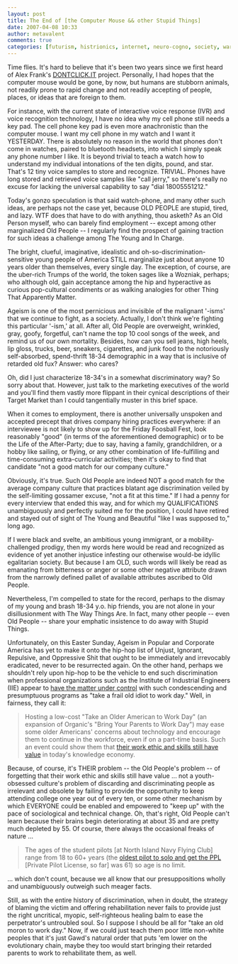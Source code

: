 ```yaml
---
layout: post
title: The End of [the Computer Mouse && other Stupid Things]
date: 2007-04-08 10:33
author: metavalent
comments: true
categories: [futurism, histrionics, internet, neuro-cogno, society, war on aging]
---
```

Time flies. It's hard to believe that it's been two years since we first heard of Alex Frank's <a href="https://www.dontclick.it/" target="_blank">DONTCLICK.IT</a> project. Personally, I had hopes that the computer mouse would be gone, by now, but humans are stubborn animals, not readily prone to rapid change and not readily accepting of people, places, or ideas that are foreign to them.

For instance, with the current state of interactive voice response (IVR) and voice recognition technology, I have no idea why my cell phone still needs a key pad. The cell phone key pad is even more anachronistic than the computer mouse. I want my cell phone in my watch and I want it YESTERDAY. There is absolutely no reason in the world that phones don't come in watches, paired to bluetooth headsets, into which I simply speak any phone number I like. It is beyond trivial to teach a watch how to understand my individual intonations of the ten digits, pound, and star. That's 12 tiny voice samples to store and recognize. TRIVIAL. Phones have long stored and retrieved voice samples like "call jerry," so there's really no excuse for lacking the universal capability to say "dial 18005551212."

Today's gonzo speculation is that said watch-phone, and many other such ideas, are perhaps not the case yet, because OLD PEOPLE are stupid, tired, and lazy. WTF does that have to do with anything, thou asketh? As an Old Person myself, who can barely find employment -- except among other marginalized Old People -- I regularly find the prospect of gaining traction for such ideas a challenge among The Young and In Charge.

The bright, clueful, imaginative, idealistic and oh-so-discrimination-sensitive young people of America STILL marginalize just about anyone 10 years older than themselves, every single day. The exception, of course, are the uber-rich Trumps of the world, the token sages like a Wozniak, perhaps; who although old, gain acceptance among the hip and hyperactive as curious pop-cultural condiments or as walking analogies for other Thing That Apparently Matter. 

Ageism is one of the most pernicious and invisible of the malignant '-isms' that we continue to fight, as a society. Actually, I don't think we're fighting this particular '-ism,' at all. After all, Old People are overweight, wrinkled, gray, goofy, forgetful, can't name the top 10 cool songs of the week, and remind us of our own mortality. Besides, how can you sell jeans, high heels, lip gloss, trucks, beer, sneakers, cigarettes, and junk food to the notoriously self-absorbed, spend-thrift 18-34 demographic in a way that is inclusive of retarded old fux? Answer: who cares?

Oh, did I just characterize 18-34's in a somewhat discriminatory way? So sorry about that. However, just talk to the marketing executives of the world and you'll find them vastly more flippant in their cynical descriptions of their Target Market than I could tangentially muster in this brief space.

When it comes to employment, there is another universally unspoken and accepted precept that drives company hiring practices everywhere: if an interviewee is not likely to show up for the Friday Foosball Fest, look reasonably "good" (in terms of the aforementioned demographic) or to be the Life of the After-Party; due to say, having a family, grandchildren, or a hobby like sailing, or flying, or any other combination of life-fulfilling and time-consuming extra-curricular activities; then it's okay to find that candidate "not a good match for our company culture."

Obviously, it's true. Such Old People are indeed NOT a good match for the average company culture that practices blatant age discrimination veiled by the self-limiting gossamer excuse, "not a fit at this time." If I had a penny for every interview that ended this way, and for which my QUALIFICATIONS unambiguously and perfectly suited me for the position, I could have retired and stayed out of sight of The Young and Beautiful "like I was supposed to," long ago.

If I were black and svelte, an ambitious young immigrant, or a mobility-challenged prodigy, then my words here would be read and recognized as evidence of yet another injustice infesting our otherwise would-be idyllic egalitarian society. But because I am OLD, such words will likely be read as emanating from bitterness or anger or some other negative attribute drawn from the narrowly defined pallet of available attributes ascribed to Old People.

Nevertheless, I'm compelled to state for the record, perhaps to the dismay of my young and brash 18-34 y.o. hip friends, you are not alone in your disillusionment with The Way Things Are. In fact, many other people -- even Old People -- share your emphatic insistence to do away with Stupid Things.

Unfortunately, on this Easter Sunday, Ageism in Popular and Corporate America has yet to make it onto the hip-hop list of Unjust, Ignorant, Repulsive, and Oppressive Shit that ought to be immediately and irrevocably eradicated, never to be resurrected again. On the other hand, perhaps we shouldn't rely upon hip-hop to be the vehicle to end such discrimination when professional organizations such as the Institute of Industrial Engineers (IIE) appear to <a href="https://www.allbusiness.com/human-resources/careers/846252-29.html" target="_blank">have the matter under control</a> with such condescending and presumptuous programs as "take a frail old idiot to work day." Well, in fairness, they call it:<blockquote>Hosting a low-cost "Take an Older American to Work Day" (an expansion of Organic's "Bring Your Parents to Work Day") may ease some older Americans' concerns about technology and encourage them to continue in the workforce, even if on a part-time basis. Such an event could show them that <a href="https://www.allbusiness.com/human-resources/599616-1.html" target="_blank">their work ethic and skills still have value</a> in today's knowledge economy.</blockquote>Because, of course, it's THEIR problem -- the Old People's problem -- of forgetting that their work ethic and skills still have value ... not a youth-obsessed culture's problem of discarding and discriminating people as irrelevant and obsolete by failing to provide the opportunity to keep attending college one year out of every ten, or some other mechanism by which EVERYONE could be enabled and empowered to "keep up" with the pace of sociological and technical change. Oh, that's right, Old People can't learn because their brains begin deteriorating at about 35 and are pretty much depleted by 55. Of course, there always the occasional freaks of nature ... <blockquote>The ages of the student pilots [at North Island Navy Flying Club] range from 18 to 60+ years (the <a href="https://www.ninfc.com/index_lessons.html">oldest pilot to solo and get the PPL</a> [Private Pilot License, so far] was 61) so age is no limit.</blockquote>... which don't count, because we all know that our presuppositions wholly and unambiguously outweigh such meager facts.

Still, as with the entire history of discrimination, when in doubt, the strategy of blaming the victim and offering rehabilitation never fails to provide just the right uncritical, myopic, self-righteous healing balm to ease the perpetrator's untroubled soul. So I suppose I should be all for "take an old moron to work day." Now, if we could just teach them poor little non-white peoples that it's just Gawd's natural order that puts 'em lower on the evolutionary chain, maybe they too would start bringing their retarded parents to work to rehabilitate them, as well.
